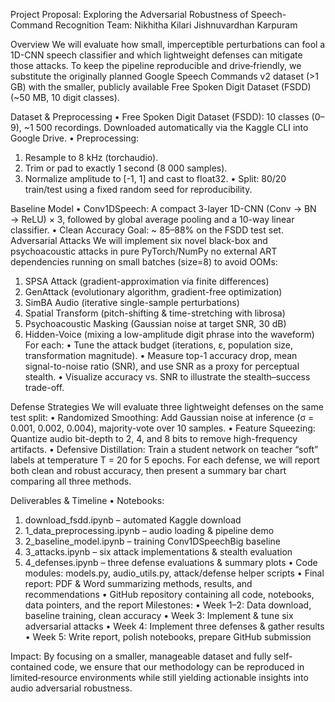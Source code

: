 Project Proposal: Exploring the Adversarial Robustness of Speech-Command Recognition
Team:
Nikhitha Kilari
Jishnuvardhan Karpuram

Overview
We will evaluate how small, imperceptible perturbations can fool a 1D-CNN speech classifier and which lightweight defenses can mitigate those attacks. To keep the pipeline reproducible and drive‐friendly, we substitute the originally planned Google Speech Commands v2 dataset (>1 GB) with the smaller, publicly available Free Spoken Digit Dataset (FSDD) (~50 MB, 10 digit classes).

Dataset & Preprocessing
•	Free Spoken Digit Dataset (FSDD): 10 classes (0–9), ~1 500 recordings. Downloaded automatically via the Kaggle CLI into Google Drive.
•	Preprocessing:
1.	Resample to 8 kHz (torchaudio).
2.	Trim or pad to exactly 1 second (8 000 samples).
3.	Normalize amplitude to [-1, 1] and cast to float32.
•	Split: 80/20 train/test using a fixed random seed for reproducibility.

Baseline Model
•	Conv1DSpeech: A compact 3-layer 1D-CNN (Conv → BN → ReLU) × 3, followed by global average pooling and a 10-way linear classifier.
•	Clean Accuracy Goal: ~ 85–88% on the FSDD test set.
Adversarial Attacks
We will implement six novel black-box and psychoacoustic attacks in pure PyTorch/NumPy no external ART dependencies running on small batches (size=8) to avoid OOMs:
1.	SPSA Attack (gradient-approximation via finite differences)
2.	GenAttack (evolutionary algorithm, gradient-free optimization)
3.	SimBA Audio (iterative single-sample perturbations)
4.	Spatial Transform (pitch-shifting & time-stretching with librosa)
5.	Psychoacoustic Masking (Gaussian noise at target SNR, 30 dB)
6.	Hidden-Voice (mixing a low-amplitude digit phrase into the waveform)
For each:
•	Tune the attack budget (iterations, ε, population size, transformation magnitude).
•	Measure top-1 accuracy drop, mean signal-to-noise ratio (SNR), and use SNR as a proxy for perceptual stealth.
•	Visualize accuracy vs. SNR to illustrate the stealth–success trade-off.

Defense Strategies
We will evaluate three lightweight defenses on the same test split:
•	Randomized Smoothing: Add Gaussian noise at inference (σ = 0.001, 0.002, 0.004), majority-vote over 10 samples.
•	Feature Squeezing: Quantize audio bit-depth to 2, 4, and 8 bits to remove high-frequency artifacts.
•	Defensive Distillation: Train a student network on teacher “soft” labels at temperature T = 20 for 5 epochs.
For each defense, we will report both clean and robust accuracy, then present a summary bar chart comparing all three methods.

Deliverables & Timeline
•	Notebooks:
1.	download_fsdd.ipynb – automated Kaggle download
2.	1_data_preprocessing.ipynb – audio loading & pipeline demo
3.	2_baseline_model.ipynb – training Conv1DSpeechBig baseline
4.	3_attacks.ipynb – six attack implementations & stealth evaluation
5.	4_defenses.ipynb – three defense evaluations & summary plots
•	Code modules: models.py, audio_utils.py, attack/defense helper scripts
•	Final report: PDF & Word summarizing methods, results, and recommendations
•	GitHub repository containing all code, notebooks, data pointers, and the report
Milestones:
•	Week 1–2: Data download, baseline training, clean accuracy
•	Week 3: Implement & tune six adversarial attacks
•	Week 4: Implement three defenses & gather results
•	Week 5: Write report, polish notebooks, prepare GitHub submission

Impact:
By focusing on a smaller, manageable dataset and fully self-contained code, we ensure that our methodology can be reproduced in limited‐resource environments while still yielding actionable insights into audio adversarial robustness.

